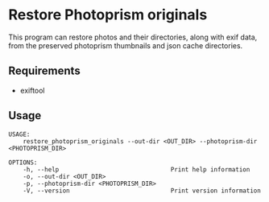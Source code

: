 # Restore Photoprism originals

This program can restore photos and their directories, along with exif data, from the preserved photoprism thumbnails and json cache directories.

## Requirements

- exiftool

## Usage

```
USAGE:
    restore_photoprism_originals --out-dir <OUT_DIR> --photoprism-dir <PHOTOPRISM_DIR>

OPTIONS:
    -h, --help                               Print help information
    -o, --out-dir <OUT_DIR>                  
    -p, --photoprism-dir <PHOTOPRISM_DIR>    
    -V, --version                            Print version information
```
